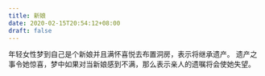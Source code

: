 ```yaml
---
title: 新娘
date: 2020-02-15T20:54:12+08:00
draft: false
---
```


年轻女性梦到自己是个新娘并且满怀喜悦去布置洞房，表示将继承遗产。
遗产之事令她惊喜，梦中如果对当新娘感到不满，那么表示亲人的遗嘱将会使她失望。
